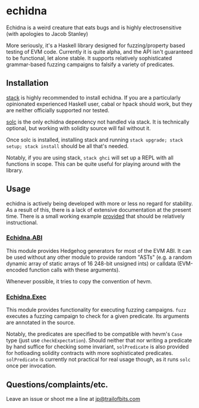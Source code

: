 # echidna

Echidna is a weird creature that eats bugs and is highly electrosensitive (with apologies to Jacob Stanley)

More seriously, it's a Haskell library designed for fuzzing/property based testing of EVM code.
Currently it is quite alpha, and the API isn't guaranteed to be functional, let alone stable.
It supports relatively sophisticated grammar-based fuzzing campaigns to falsify a variety of predicates.

## Installation

[stack](https://www.haskellstack.org/) is highly recommended to install echidna.
If you are a particularly opinionated experienced Haskell user, cabal or hpack should work, but they are neither officially supported nor tested.

[solc](https://www.npmjs.com/package/solc) is the only echidna dependency not handled via stack.
It is technically optional, but working with solidity source will fail without it.

Once solc is installed, installing stack and running `stack upgrade; stack setup; stack install` should be all that's needed.

Notably, if you are using stack, `stack ghci` will set up a REPL with all functions in scope.
This can be quite useful for playing around with the library.

## Usage

echidna is actively being developed with more or less no regard for stability.
As a result of this, there is a lack of extensive documentation at the present time.
There is a small working example [provided](src/Echidna/Example.hs) that should be relatively instructional.

### [Echidna.ABI](src/Echidna/ABI.hs)

This module provides Hedgehog generators for most of the EVM ABI.
It can be used without any other module to provide random "ASTs" (e.g. a random dynamic array of static arrays of 16 248-bit unsigned ints) or calldata (EVM-encoded function calls with these arguments).

Whenever possible, it tries to copy the convention of hevm.

### [Echidna.Exec](src/Echidna/Exec.hs)

This module provides functionality for executing fuzzing campaigns.
`fuzz` executes a fuzzing campaign to check for a given predicate.
Its arguments are annotated in the source.

Notably, the predicates are specified to be compatible with hevm's `Case` type (just use `checkExpectation`).
Should neither that nor writing a predicate by hand suffice for checking some invariant, `solPredicate` is also provided for hotloading solidity contracts with more sophisticated predicates.
`solPredicate` is currently not practical for real usage though, as it runs `solc` once per invocation.

## Questions/complaints/etc.

Leave an issue or shoot me a line at jp@trailofbits.com
